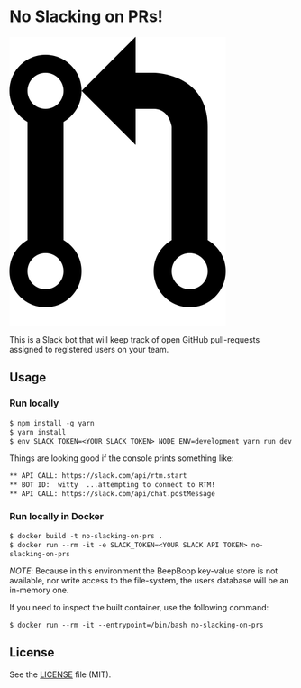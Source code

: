 # No Slacking on PRs!

![](resources/avatar.png)

This is a Slack bot that will keep track of open GitHub pull-requests assigned to registered users on your team.

## Usage

### Run locally

    $ npm install -g yarn
    $ yarn install
    $ env SLACK_TOKEN=<YOUR_SLACK_TOKEN> NODE_ENV=development yarn run dev

Things are looking good if the console prints something like:

    ** API CALL: https://slack.com/api/rtm.start
    ** BOT ID:  witty  ...attempting to connect to RTM!
    ** API CALL: https://slack.com/api/chat.postMessage

### Run locally in Docker

    $ docker build -t no-slacking-on-prs .
    $ docker run --rm -it -e SLACK_TOKEN=<YOUR SLACK API TOKEN> no-slacking-on-prs

_NOTE_: Because in this environment the BeepBoop key-value store is not available, nor write access to the file-system,
the users database will be an in-memory one.

If you need to inspect the built container, use the following command:

    $ docker run --rm -it --entrypoint=/bin/bash no-slacking-on-prs

## License

See the [LICENSE](LICENSE) file (MIT).

